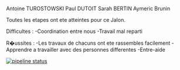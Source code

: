 Antoine TUROSTOWSKI
Paul DUTOIT
Sarah BERTIN
Aymeric Brunin

Toutes les etapes ont ete atteintes pour ce Jalon.

Difficultes :
	-Coordination entre nous
	-Travail mal reparti
	
R�ussites :
	-Les travaux de chacuns ont ete rassembles facilement
	-Apprendre a travailler avec des personnes differentes
	-Entre-aide
	

[![pipeline status](https://git-iut.univ-lille1.fr/turostoa/ProjetMode2017-N4/badges/master/pipeline.svg)](https://git-iut.univ-lille1.fr/turostoa/ProjetMode2017-N4/commits/master)